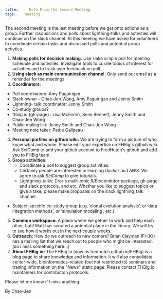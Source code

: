 ```yaml
---
title:     Note From the Second Meeting
tags:    meeting
---
```


The second meeting is the last meeting before we get onto actions as a group. Further discussions and polls about lightning-talks and activities will continue on the slack channel. At this meeting we have asked for volunteers to coordinate certain tasks and discussed polls and potential group activties.

1. __Making polls for decision making.__ Use slake simple poll for meeting schedule and activities. Invistigate tools to curate topics of interest for activities and to track user feedback on poll.
2. __Using slack as main communication channel.__ Only send out email as a reminder for the meetings.
3. __Coordinators:__
  - Poll coordinators: Amy Paguirigan
  - Slack owner - Chao-Jen Wong, Amy Paguirigan and Jenny Smith
  - Lightning- talk coordinator: Jenny Smith
  - Co-study groups?
  - fhbig.io (gh-page) : Lisa McFerrin, Sean Bennett, Jenny Smith and Chao-Jen Wong
  - Public maling list: Jenny Smith and Chao-Jen Wong
  - Meeting note taker: Pattie Galipeau
4. __Personal profiles on github wiki:__ We are trying to form a picture of who know what and whom.  Please edit your expertise on FHBig's github wiki. Ask SciComp to add your github account to FredHutch's github and add you to FHBig team.
5. __Group activities:__
   - Coordinate a poll to suggest group activities.
   - Certainly people are interested in learning _Ducker_ and _AWS_. We agree to ask _SciComp_ to give toturials.
   - Lightgning-talks: Dror's mulit-omic R/Biocondutor package, gh-page and slack protocols, and etc. Whether you like to suggest topics or give a take, please make proposals on the slack lightning_talk channel.
  - Subject-specific co-study group (e.g. ‘clonal evolution analysis’, or ‘data integration methods’, or ‘simulation modeling’, etc.)
5. __Common workspace:__ A place where we gether to work and help each other, huh! Matt has scouted a potential place in the library. We will try to see how it works out in the next couple weeks.
6. __Outreach:__ How do we outreach to new comers? Brian Clayman (FH.IO) has a mailing list that we reach out to people who might be interested. (do i miss something here...)
7. __About FHBig.io:__ The FHBig.io (now as fredhutch.github.io/FHBig) is a blog page to share knowledge and information. It will also consolidate center-wide, bioinformatics-related (but not restricted to) seminars and traning information on the "News" static page. Please contact FHBig.io maintainers for contribution protocols.


Please let me know if I miss anything.

By Chao-Jen

